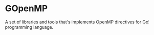 GOpenMP
=======

A set of libraries and tools that's implements OpenMP directives for Go! programming language.
